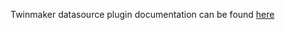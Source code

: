 Twinmaker datasource plugin documentation can be found [here](https://grafana.com/docs/plugins/grafana-iot-twinmaker-app/latest#aws-iot-twinmaker-dashboards)